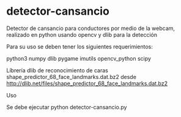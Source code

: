 # detector-cansancio
Detector de cansancio para conductores por medio de la webcam, realizado en python usando opencv y dlib para la detección



Para su uso se deben tener los siguientes requerimientos:

python3
numpy
dlib
pygame
imutils
opencv_python
scipy


Líbrería dlib de reconocimiento de caras shape_predictor_68_face_landmarks.dat.bz2 desde http://dlib.net/files/shape_predictor_68_face_landmarks.dat.bz2


Uso

Se debe ejecutar python detector-cansancio.py
